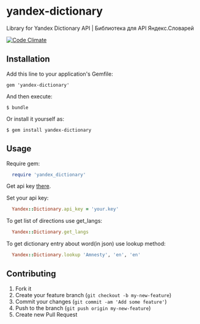 yandex-dictionary
=================

Library for Yandex Dictionary API | Библиотека для API Яндекс.Словарей

[![Code Climate](https://codeclimate.com/repos/52d659986956802fe200296b/badges/c88b32d9e26d7ee0e66f/gpa.png)](https://codeclimate.com/repos/52d659986956802fe200296b/feed)

## Installation

Add this line to your application's Gemfile:

    gem 'yandex-dictionary'

And then execute:

    $ bundle

Or install it yourself as:

    $ gem install yandex-dictionary

## Usage

Require gem:

```ruby
  require 'yandex_dictionary'
```

Get api key [there](http://api.yandex.ru/key/form.xml?service=dict).

Set your api key:

```ruby
  Yandex::Dictionary.api_key = 'your.key'
```

To get list of directions use get_langs:

```ruby
  Yandex::Dictionary.get_langs
```
To get dictionary entry about word(in json) use lookup method:

```ruby
  Yandex::Dictionary.lookup 'Amnesty', 'en', 'en'
```

## Contributing

1. Fork it
2. Create your feature branch (`git checkout -b my-new-feature`)
3. Commit your changes (`git commit -am 'Add some feature'`)
4. Push to the branch (`git push origin my-new-feature`)
5. Create new Pull Request

